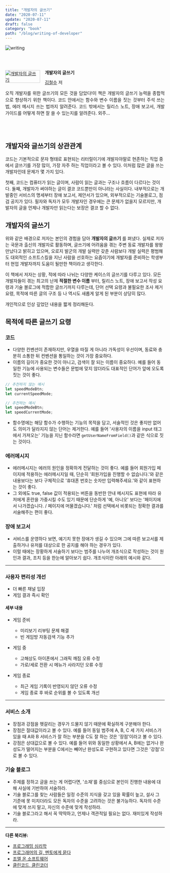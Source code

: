 ```yaml
---
title: "개발자의 글쓰기"
date: "2020-07-11"
update: "2020-07-11"
draft: false
category: "book"
path: "/blog/writing-of-developer"
---
```


![writing](https://images.unsplash.com/photo-1529460608-bc455fccd5a4?ixlib=rb-1.2.1&ixid=eyJhcHBfaWQiOjEyMDd9&auto=format&fit=crop&w=1040&q=80)

<br /><br /><div style="clear:left;text-align:left;"><div style="float:left;margin:0 15px 5px 0;"><a href="http://www.yes24.com/Product/Goods/79378905" style="display:inline-block;overflow:hidden;border:solid 1px #ccc;" target="_blank"><img style="margin:-1px;vertical-align:top;" src="http://image.yes24.com/goods/79378905/M" border="0" alt="개발자의 글쓰기 "></a></div><div><p style="line-height:1.2em;font-size:14px;font-weight:bold;">개발자의 글쓰기 </p><p style="margin-top:5px;line-height:1.2em;"><a href="http://www.yes24.com/SearchCorner/Result?domain=ALL&author_yn=Y&query=&auth_no=212417" target="_blank">김철수</a> 저</p><p style="margin-top:14px;line-height:1.5em;text-align:justify;">오직 개발자를 위한 글쓰기의 모든 것을 담았다!이 책은 개발자의 글쓰기 능력을 종합적으로 향상하기 위한 책이다. 코드 안에서는 함수와 변수 이름을 짓는 것부터 주석 쓰는 법, 에러 메시지 쓰는 법까지 알려준다. 코드 밖에서는 릴리스 노트, 장애 보고서, 개발 가이드를 어떻게 하면 잘 쓸 수 있는지를 알려준다. 외주...</p></div></div><br /><br />

## 개발자와 글쓰기의 상관관계

코드는 기본적으로 문자 형태로 표현되는 리터럴이기에 개발자야말로 현존하는 직업 중에서 글쓰기를 가장 많이, 가장 자주 하는 직업이라고 볼 수 있다. 이처럼 많은 글을 쓰는 개발자인데 문제가 몇 가지 있다.

첫째, 코드는 컴퓨터가 읽는 글이며, 사람이 읽는 글과는 구조나 흐름이 다르다는 것이다. 둘째, 개발자가 써야하는 글이 결코 코드뿐만이 아니라는 사실이다. 내부적으로는 개발중인 서비스의 명세부터 장애 보고서, 제안서가 있으며, 외부적으로는 기술블로그, 점검 공지가 있다. 필자와 독자가 모두 개발자인 경우에는 큰 문제가 없을지 모르지만, 개발자의 글을 언제나 개발자만 읽는다는 보장은 결코 할 수 없다.

## 개발자의 글쓰기

위와 같은 배경으로 저자는 본인의 경험을 담아 **개발자의 글쓰기** 를 펴냈다. 실제로 저자는 국문과 출신의 개발자로 활동하며, 글쓰기에 어려움을 겪는 주변 동료 개발자를 왕왕 만났다고 밝히고 있으며, 오로지 발군의 개발 실력만 갖춘 사람보다 개발 실력은 평범해도 대외적인 소프트스킬을 지닌 사람을 선호하는 요즘이기에 개발자를 준비하는 학생부터 현업 개발자까지 도움이 될만한 책이라고 생각한다.

이 책에서 저자는 상황, 적에 따라 나뉘는 다양한 케이스의 글쓰기를 다루고 있다. 모든 개발자들이 겪는 최고의 난제 **적절한 변수 이름** 부터, 릴리스 노트, 장애 보고서 작성 요령과 기술 블로그에 적합한 글쓰기까지 다루는데, 단어 선택 요령과 불필요한 조사 제거 요령, 목적에 따른 글의 구조 등 나 역시도 새롭게 알게 된 부분이 상당히 많다.

개인적으로 인상 깊었던 내용을 짧게 정리해둔다.

## 목적에 따른 글쓰기 요령

### 코드

- 다양한 컨벤션이 존재하지만, 우열을 따질 게 아니라 가독성이 우선이며, 동료와 충분히 소통한 뒤 컨벤션을 통일하는 것이 가장 중요하다.
- 이름의 길이가 중요한 것이 아니고, 검색이 잘 되는 이름이 중요하다. 예를 들어 동일한 기능에 사용되는 변수들은 문법에 맞지 않더라도 대표적인 단어가 앞에 오도록 짓는 것이 좋다.

```js
// 추천하지 않는 예시
let speedModeBtn;
let currentSpeedMode;

// 추천하는 예시
let speedModeBtn;
let speedCurrentMode;
```

- 함수명에는 해당 함수가 수행하는 기능의 목적을 담고, 서술적인 것은 좋지만 없어도 의미가 달라지지 않는 단어는 제거한다. 예를 들어 '사용자의 이름을 input 태그에서 가져오는' 기능을 지닌 함수라면 `getUserNameFromField()`과 같은 식으로 짓는 것이다.

### 에러메시지

- 에러메시지는 에러의 원인을 정확하게 전달하는 것이 좋다. 예를 들어 회원가입 페이지에 적용하는 에러메시지일 때, 단순히 '회원가입을 진행할 수 없습니다.'와 같은 내용보다는 보다 구체적으로 '휴대폰 번호는 숫자만 입력해주세요.'와 같이 표현하는 것이 좋다.
- 그 외에도 true, false 값이 적용되는 버튼을 동반한 안내 메시지도 표현에 따라 유저에게 혼란을 가중시킬 수도 있기 때문에 단순하게 '예, 아니오' 보다는 '페이지에서 나가겠습니다. / 페이지에 머물겠습니다.' 처럼 선택에서 비롯되는 정확한 결과를 서술해주는 편이 좋다.

### 장애 보고서

- 서비스를 운영하다 보면, 예기치 못한 장애가 생길 수 있으며 그에 따른 보고서를 제출하거나 유저를 대상으로 한 공지를 해야 하는 경우가 있다.
- 이럴 때에는 장황하게 서술하기 보다는 범주를 나누어 개조식으로 작성하는 것이 원인과 결과, 조치 등을 한눈에 알아보기 쉽다. 개조식이란 아래의 예시와 같다.

---

### 사용자 편리성 개선

- 더 빠른 채널 입장
- 게임 결과 즉시 확인

#### 세부 내용

- 게임 준비

  - 미리보기 리부팅 문제 해결
  - 빈 게임방 자동검색 기능 추가

- 게임 중

  - 고해상도 아이폰에서 그래픽 깨짐 오류 수정
  - 가로/세로 전환 시 메뉴가 사라지던 오류 수정

- 게임 종료
  - 최근 게임 기록이 반영되지 않던 오류 수정
  - 게임 종료 후 바로 순위를 볼 수 있도록 개선

---

### 서비스 소개

- 장점과 강점을 헷갈리는 경우가 드물지 않기 때문에 확실하게 구분해야 한다.
- 장점은 절대값이라고 볼 수 있다. 예를 들어 동일 범주에 A, B, C 세 가지 서비스가 있을 때 A와 B 서비스가 잘 하는 부분을 C도 잘 하는 것은 '장점'이라고 볼 수 있다.
- 강점은 상대값으로 볼 수 있다. 예를 들어 위와 동일한 상황에서 A, B에는 없거나 완성도가 떨어지는 부분을 C에서는 빼어난 완성도로 구현하고 있다면 그것은 '강점'으로 볼 수 있다.

### 기술 블로그

- 주제를 정하고 글을 쓰는 게 어렵다면, '소재'를 중심으로 본인이 진행한 내용에 대해 사실에 기반하여 서술하라.
- 기술 블로그를 찾는 사람들은 일정 수준의 지식을 갖고 있을 확률이 높고, 설사 그 기준에 못 미치더라도 모든 독자의 수준을 고려하는 것은 불가능하다. 독자의 수준에 맞게 쓰지 말고, 자신의 수준에 맞게 작성하라.
- 기술 블로그라고 해서 꼭 딱딱하고, 언제나 객관적일 필요는 없다. 재미있게 작성하라.

---

**다른 북리뷰:**

- [프로그래밍 심리학](https://intzzzero.netlify.app/phychology-of-programming)
- [프로그래머의 길, 멘토에게 묻다](https://intzzzero.netlify.app/apprenticeship-patterns)
- [조엘 온 소프트웨어](https://intzzzero.netlify.app/joel-on-software)
- [클린코드, 클린코더](https://intzzzero.netlify.app/clean-code-clean-coder)
